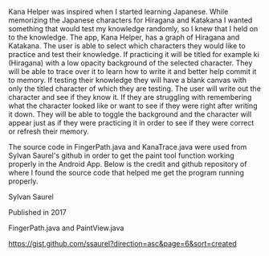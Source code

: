 Kana Helper was inspired when I started learning Japanese. 
While memorizing the Japanese characters for Hiragana and Katakana I wanted something that would test my knowledge randomly, so I knew that I held on to the knowledge.
The app, Kana Helper, has a graph of Hiragana and Katakana. The user is able to select which characters they would like to practice and test their knowledge.
If practicing it will be titled for example ki (Hiragana) with a low opacity background of the selected character. 
They will be able to trace over it to learn how to write it and better help commit it to memory. 
If testing their knowledge they will have a blank canvas with only the titled character of which they are testing. The user will write out the character and see if they know it.
If they are struggling with remembering what the character looked like or want to see if they were right after writing it down. 
They will be able to toggle the background and the character will appear just as if they were practicing it in order to see if they were correct or refresh their memory.

The source code in FingerPath.java and KanaTrace.java were used from Sylvan Saurel's github in order to get the paint tool function working properly in the Android App.
Below is the credit and github repository of where I found the source code that helped me get the program running properly.



Sylvan Saurel

Published in 2017

FingerPath.java and PaintView.java

https://gist.github.com/ssaurel?direction=asc&page=6&sort=created
